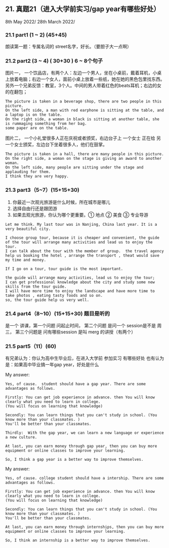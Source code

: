 
## 21.	真题21（进入大学前实习/gap year有哪些好处）
8th May 2022/ 28th March 2022/
### 21.1	part1 (1 ~ 2) (45+45)
朗读第一题：专属名词的 street名字，好长。（要胆子大一点啊）
### 21.2	part2 (3 ~ 4) ( 30+30 ) 6 ~ 8个句子
图片一，
一个饮品店，有两个人：左边一个男人，坐在小桌前，戴着耳机，小桌上放着电脑；右边一个女人，面前小桌上放着一些纸，她在她的黑色包里找东西。
另外一个兄弟反馈：教室，3个人。中间的男人带着红色的beats耳机；右边的女的在翻包；

```
The picture is taken in a beverage shop, there are two people in this picture.
On the left side, a man with red earphone is sitting at the table, and a laptop is on the table.
On the right side, a woman in black is sitting at another table, she is rummaging something from her bag.
some paper are on the table. 
```

图片二，
一个小礼堂很多人正在庆祝或者颁奖，右边台子上 一个女士 正在给 另一个女士颁奖，左边台下坐着很多人，他们在鼓掌。
``` 
The picture is taken in a hall, there are many people in this picture.
On the right side, a woman on the stage is giving an award to another woman.
On the left side, many people are sitting under the stage and applauding for them.
I think they are very happy.
```
### 21.3	part3（5~7）(15+15+30)
1.	你最近一次观光旅游是什么时候，所在城市是哪儿
2.	选择自由行还是跟团游
3.	如果去观光旅游，你认为哪个更重要。① 地点 ② 美食 ③ 专业导游
``` 
Let me think. My last tour was in Nanjing, China last year. It is a very beautiful city.

I choose group tour, because it is cheaper and convenient, the guide of the tour will arrange many activities and lead us to enjoy the tour. 
I can talk about the tour with the member of group.  the travel agency help us booking the hotel , arrange the transport , theat would save my time and money.

If I go on a tour, tour guide is the most important. 

the guide will arrange many activities, lead us to enjoy the tour;
I can get professional knowledge about the city and study some new skills from the tour guide.
I will have more time to enjoy the landscape and have more time to take photos , eating tasty foods and so on.
so, the tour guide help us very well.
```
### 21.4	part4（8~10）(15+15+30) 题目是听的
是一个 讲课，第一个问题 问起止时间，
第二个问题 是问一个 session是不是 周三，
第三个问题是 问有哪些session 是叫 merg 的讲授（有两个）
### 21.5	part5（11）(60)
有兄弟认为：你认为高中生毕业后，在进入大学前 参加实习 有哪些好处
也有认为是：如果高中毕业搞一年gap year，好处是什么
 
My answer:

``` 
Yes, of cause.  student should have a gap year. There are some advantages as follows.

Firstly: You can get job experience in advance. then You will know clearly what you need to learn in college. 
(You will focus on learning that knowledge)

Secondly: You can learn things that you can't study in school. (You know more than your classmates. )
You'll be better than your classmates.

Thirdly:  With the gap year, we can learn a new language or experience a new culture.

At last, you can earn money through gap year, then you can buy more equipment or online classes to improve your learning.

So, I think a gap year is a better way to improve themselves.
```


My answer:

```
Yes, of cause. college student should have a intership. There are some advantages as follows.

Firstly: You can get job experience in advance. then You will know clearly what you need to learn in college. 
(You will focus on learning that knowledge)

Secondly: You can learn things that you can't study in school. (You know more than your classmates. )
You'll be better than your classmates.

At last, you can earn money through internships, then you can buy more equipment or online classes to improve your learning.

So, I think an internship is a better way to improve themselves.
```
